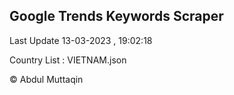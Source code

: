 

## Google Trends Keywords Scraper 
 
Last Update 13-03-2023 , 19:02:18

Country List :
VIETNAM.json



© Abdul Muttaqin 
